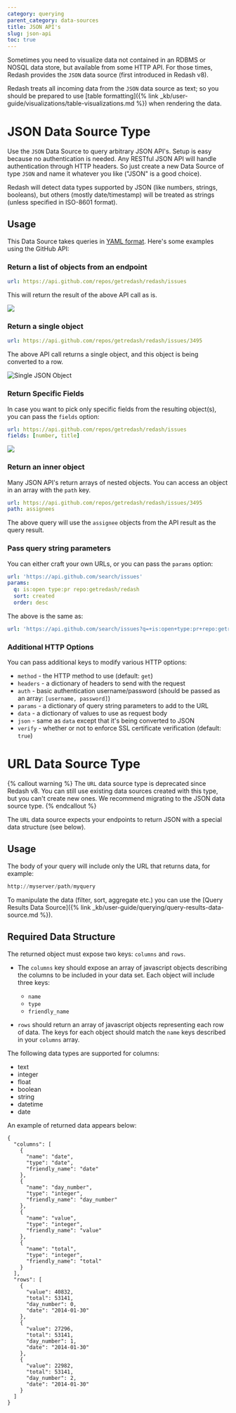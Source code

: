 ```yaml
---
category: querying
parent_category: data-sources
title: JSON API's
slug: json-api
toc: true
---
```


Sometimes you need to visualize data not contained in an RDBMS or NOSQL data
store, but available from some HTTP API. For those times, Redash provides the
`JSON` data source (first introduced in Redash v8).

Redash treats all incoming data from the `JSON` data source as text; so you
should be prepared to use [table
formatting]({% link _kb/user-guide/visualizations/table-visualizations.md %})
when rendering the data.

# JSON Data Source Type

Use the `JSON` Data Source to query arbitrary JSON API's. Setup is easy because
no authentication is needed. Any RESTful JSON API will handle authentication
through HTTP headers. So just create a new Data Source of type `JSON` and name
it whatever you like ("JSON" is a good choice).

Redash will detect data types supported by JSON (like numbers, strings,
booleans), but others (mostly date/timestamp) will be treated as strings (unless
specified in ISO-8601 format).

## Usage

This Data Source takes queries in [YAML format]. Here's some examples using the
GitHub API:

### Return a list of objects from an endpoint

```yaml
url: https://api.github.com/repos/getredash/redash/issues
```

This will return the result of the above API call as is.

![](/assets/images/docs/gitbook/json_list_of_objects.png)

### Return a single object

```yaml
url: https://api.github.com/repos/getredash/redash/issues/3495
```

The above API call returns a single object, and this object is being converted
to a row.

![Single JSON Object](/assets/images/docs/gitbook/json_single_object.png)

### Return Specific Fields

In case you want to pick only specific fields from the resulting object(s), you
can pass the `fields` option:

```yaml
url: https://api.github.com/repos/getredash/redash/issues
fields: [number, title]
```

![](/assets/images/docs/gitbook/json_field_select.png)

### Return an inner object

Many JSON API's return arrays of nested objects. You can access an object in an
array with the `path` key.

```yaml
url: https://api.github.com/repos/getredash/redash/issues/3495
path: assignees
```

The above query will use the `assignee` objects from the API result as the query
result.

### Pass query string parameters

You can either craft your own URLs, or you can pass the `params` option:

```yaml
url: 'https://api.github.com/search/issues'
params:
  q: is:open type:pr repo:getredash/redash
  sort: created
  order: desc
```

The above is the same as:

```yaml
url: 'https://api.github.com/search/issues?q=+is:open+type:pr+repo:getredash/redash&sort=created&order=desc'
```

### Additional HTTP Options

You can pass additional keys to modify various HTTP options:

- `method` - the HTTP method to use (default: `get`)
- `headers` - a dictionary of headers to send with the request
- `auth` - basic authentication username/password (should be passed as an array:
  `[username, password]`)
- `params` - a dictionary of query string parameters to add to the URL
- `data` - a dictionary of values to use as request body
- `json` - same as `data` except that it's being converted to JSON
- `verify` - whether or not to enforce SSL certificate verification (default:
  `true`)

# URL Data Source Type

{% callout warning %} The `URL` data source type is deprecated since Redash v8.
You can still use existing data sources created with this type, but you can't
create new ones. We recommend migrating to the JSON data source type.
{% endcallout %}

The `URL` data source expects your endpoints to return JSON with a special data
structure (see below).

## Usage

The body of your query will include only the URL that returns data, for example:

```sql
http://myserver/path/myquery
```

To manipulate the data (filter, sort, aggregate etc.) you can use the [Query
Results Data
Source]({% link _kb/user-guide/querying/query-results-data-source.md %}).

## Required Data Structure

The returned object must expose two keys: `columns` and `rows`.

- The `columns` key should expose an array of javascript objects describing the
  columns to be included in your data set. Each object will include three keys:

  - `name`
  - `type`
  - `friendly_name`

- `rows` should return an array of javascript objects representing each row of
  data. The keys for each object should match the `name` keys described in your
  `columns` array.

The following data types are supported for columns:

- text
- integer
- float
- boolean
- string
- datetime
- date

An example of returned data appears below:

```
{
  "columns": [
    {
      "name": "date",
      "type": "date",
      "friendly_name": "date"
    },
    {
      "name": "day_number",
      "type": "integer",
      "friendly_name": "day_number"
    },
    {
      "name": "value",
      "type": "integer",
      "friendly_name": "value"
    },
    {
      "name": "total",
      "type": "integer",
      "friendly_name": "total"
    }
  ],
  "rows": [
    {
      "value": 40832,
      "total": 53141,
      "day_number": 0,
      "date": "2014-01-30"
    },
    {
      "value": 27296,
      "total": 53141,
      "day_number": 1,
      "date": "2014-01-30"
    },
    {
      "value": 22982,
      "total": 53141,
      "day_number": 2,
      "date": "2014-01-30"
    }
  ]
}

```

[yaml format]: https://www.tutorialspoint.com/yaml/yaml_basics.htm
[json format]: https://json.org
